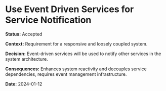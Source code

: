 # Use Event Driven Services for Service Notification

**Status:** Accepted

**Context:** Requirement for a responsive and loosely coupled system.

**Decision:** Event-driven services will be used to notify other services in the system architecture.

**Consequences:** Enhances system reactivity and decouples service dependencies, requires event management infrastructure.

**Date:** 2024-01-12


